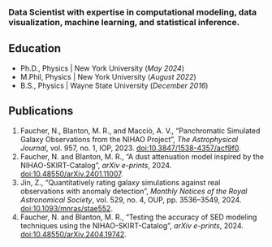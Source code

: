 ### Data Scientist with expertise in computational modeling, data visualization, machine learning, and statistical inference.

## Education
- Ph.D., Physics | New York University (_May 2024_)								       		
- M.Phil, Physics	| New York University (_August 2022_)	 			        		
- B.S., Physics | Wayne State University (_December 2016_)

## Publications
1. Faucher, N., Blanton, M. R., and Macciò, A. V., “Panchromatic Simulated Galaxy Observations from the NIHAO Project”, <i>The Astrophysical Journal</i>, vol. 957, no. 1, IOP, 2023. [doi:10.3847/1538-4357/acf9f0](https://doi.org/10.3847/1538-4357/acf9f0).
2. Faucher, N. and Blanton, M. R., “A dust attenuation model inspired by the NIHAO-SKIRT-Catalog”, <i>arXiv e-prints</i>, 2024. [doi:10.48550/arXiv.2401.11007](https://doi.org/10.48550/arXiv.2401.11007).
3. Jin, Z., “Quantitatively rating galaxy simulations against real observations with anomaly detection”, <i>Monthly Notices of the Royal Astronomical Society</i>, vol. 529, no. 4, OUP, pp. 3536–3549, 2024. [doi:10.1093/mnras/stae552](https://doi.org/10.1093/mnras/stae552).
4. Faucher, N. and Blanton, M. R., “Testing the accuracy of SED modeling techniques using the NIHAO-SKIRT-Catalog”, <i>arXiv e-prints</i>, 2024. [doi:10.48550/arXiv.2404.19742](https://doi.org/10.48550/arXiv.2404.19742).


